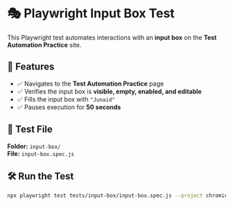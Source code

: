 # 🎭 Playwright Input Box Test

This Playwright test automates interactions with an **input box** on the **Test Automation Practice** site.

## 📌 Features

- ✅ Navigates to the **Test Automation Practice** page
- ✅ Verifies the input box is **visible, empty, enabled, and editable**
- ✅ Fills the input box with `"Junaid"`
- ✅ Pauses execution for **50 seconds**

## 📂 Test File

**Folder:** `input-box/`  
**File:** `input-box.spec.js`

## 🛠 Run the Test

```sh
npx playwright test tests/input-box/input-box.spec.js --project chromium --headed
```
